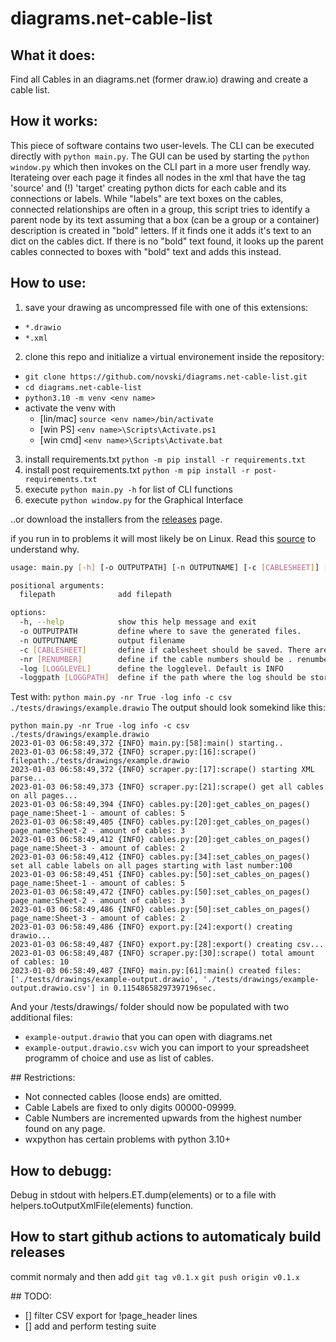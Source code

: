 # diagrams.net-cable-list


## What it does:
Find all Cables in an diagrams.net (former draw.io) drawing and create a cable list.

## How it works:
This piece of software contains two user-levels. 
The CLI can be executed directly with `python main.py`.
The GUI can be used by starting the `python window.py` which then invokes on the CLI part in a more user frendly way. 
Iterateing over each page it findes all nodes in the xml that have the tag 'source' 
and (!) 'target' creating python dicts for each cable and its connections or labels.
While "labels" are text boxes on the cables, connected relationships are often in a group,
this script tries to identify a parent node by its text assuming that a box (can be a group or a container) 
description is created in "bold" letters. If it finds one it adds it's text to an dict on the 
cables dict. If there is no "bold" text found, it looks up the parent 
cables connected to boxes with "bold" text and adds this instead.

## How to use:
1. save your drawing as uncompressed file with one of this extensions: 
  - `*.drawio`
  - `*.xml`
2. clone this repo and initialize a virtual environement inside the repository:
  - `git clone https://github.com/novski/diagrams.net-cable-list.git`
  - `cd diagrams.net-cable-list`
  - `python3.10 -m venv <env name>`
  - activate the venv with 
    - [lin/mac] `source <env name>/bin/activate` 
    - [win PS] `<env name>\Scripts\Activate.ps1`
    - [win cmd] `<env name>\Scripts\Activate.bat`
3. install requirements.txt `python -m pip install -r requirements.txt`
4. install post requirements.txt `python -m pip install -r post-requirements.txt`
5. execute `python main.py -h` for list of CLI functions
6. execute `python window.py` for the Graphical Interface

..or download the installers from the 
[releases](https://github.com/novski/diagrams.net-cable-list/releases/latest) page.

if you run in to problems it will most likely be on Linux. Read this 
[source](https://wxpython.org/Phoenix/snapshot-builds/README.txt) to understand why.

```bash
usage: main.py [-h] [-o OUTPUTPATH] [-n OUTPUTNAME] [-c [CABLESHEET]] [-nr [RENUMBER]] [-log [LOGGLEVEL]] [-loggpath [LOGGPATH]] filepath

positional arguments:
  filepath              add filepath

options:
  -h, --help            show this help message and exit
  -o OUTPUTPATH         define where to save the generated files.
  -n OUTPUTNAME         output filename
  -c [CABLESHEET]       define if cablesheet should be saved. There are two choices: 'json' or 'csv'.
  -nr [RENUMBER]        define if the cable numbers should be . renumbered as True or False. Default is True
  -log [LOGGLEVEL]      define the logglevel. Default is INFO
  -loggpath [LOGGPATH]  define if the path where the log should be stored. Default is ./log/
```

Test with: `python main.py -nr True -log info -c csv ./tests/drawings/example.drawio`
The output should look somekind like this:
```
python main.py -nr True -log info -c csv ./tests/drawings/example.drawio
2023-01-03 06:58:49,372 {INFO} main.py:[58]:main() starting..
2023-01-03 06:58:49,372 {INFO} scraper.py:[16]:scrape() filepath:./tests/drawings/example.drawio
2023-01-03 06:58:49,372 {INFO} scraper.py:[17]:scrape() starting XML parse...
2023-01-03 06:58:49,373 {INFO} scraper.py:[21]:scrape() get all cables on all pages...
2023-01-03 06:58:49,394 {INFO} cables.py:[20]:get_cables_on_pages() page_name:Sheet-1 - amount of cables: 5
2023-01-03 06:58:49,405 {INFO} cables.py:[20]:get_cables_on_pages() page_name:Sheet-2 - amount of cables: 3
2023-01-03 06:58:49,412 {INFO} cables.py:[20]:get_cables_on_pages() page_name:Sheet-3 - amount of cables: 2
2023-01-03 06:58:49,412 {INFO} cables.py:[34]:set_cables_on_pages() set all cable labels on all pages starting with last number:100
2023-01-03 06:58:49,451 {INFO} cables.py:[50]:set_cables_on_pages() page_name:Sheet-1 - amount of cables: 5
2023-01-03 06:58:49,472 {INFO} cables.py:[50]:set_cables_on_pages() page_name:Sheet-2 - amount of cables: 3
2023-01-03 06:58:49,486 {INFO} cables.py:[50]:set_cables_on_pages() page_name:Sheet-3 - amount of cables: 2
2023-01-03 06:58:49,486 {INFO} export.py:[24]:export() creating drawio...
2023-01-03 06:58:49,487 {INFO} export.py:[28]:export() creating csv...
2023-01-03 06:58:49,487 {INFO} scraper.py:[30]:scrape() total amount of cables: 10
2023-01-03 06:58:49,487 {INFO} main.py:[61]:main() created files: ['./tests/drawings/example-output.drawio', './tests/drawings/example-output.drawio.csv'] in 0.11548658297397196sec.
```
And your /tests/drawings/ folder should now be populated with two additional files:
- `example-output.drawio` that you can open with diagrams.net
- `example-output.drawio.csv` wich you can import to your spreadsheet programm of choice and use as list of cables.

## Restrictions:
- Not connected cables (loose ends) are omitted.
- Cable Labels are fixed to only digits 00000-09999.
- Cable Numbers are incremented upwards from the highest number found on any page.
- wxpython has certain problems with python 3.10+

## How to debugg:
Debug in stdout with helpers.ET.dump(elements) or to a file with helpers.toOutputXmlFile(elements) function.

## How to start github actions to automaticaly build releases
commit normaly and then add
`git tag v0.1.x`
`git push origin v0.1.x`

## TODO:
- [] filter CSV export for !page_header lines
- [] add and perform testing suite
